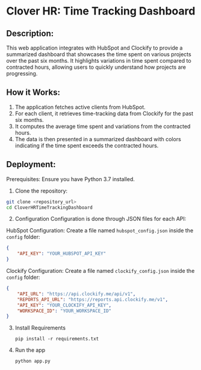 
# Clover HR: Time Tracking Dashboard
## Description:
This web application integrates with HubSpot and Clockify to provide a summarized dashboard that showcases the time spent on various projects over the past six months. It highlights variations in time spent compared to contracted hours, allowing users to quickly understand how projects are progressing.

## How it Works:
1. The application fetches active clients from HubSpot.
2. For each client, it retrieves time-tracking data from Clockify for the past six months.
3. It computes the average time spent and variations from the contracted hours.
4. The data is then presented in a summarized dashboard with colors indicating if the time spent exceeds the contracted hours.

## Deployment:
Prerequisites: Ensure you have Python 3.7 installed.

1. Clone the repository:
  ```bash
  git clone <repository_url>
  cd CloverHRTimeTrackingDashboard
  ```

2. Configuration
  Configuration is done through JSON files for each API:

HubSpot Configuration:
  Create a file named `hubspot_config.json` inside the `config` folder:
  ```json
  {
      "API_KEY": "YOUR_HUBSPOT_API_KEY"
  }
  ```
Clockify Configuration:
  Create a file named `clockify_config.json` inside the `config` folder:
  ```json
  {
      "API_URL": "https://api.clockify.me/api/v1",
      "REPORTS_API_URL": "https://reports.api.clockify.me/v1",
      "API_KEY": "YOUR_CLOCKIFY_API_KEY",
      "WORKSPACE_ID": "YOUR_WORKSPACE_ID"
  }
  ```

3. Install Requirements
   ```
   pip install -r requirements.txt
   ```
4. Run the app
   ```
   python app.py
   ```
